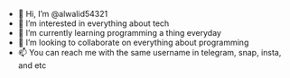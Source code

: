 - 👋 Hi, I’m @alwalid54321
- 👀 I’m interested in everything about tech
- 🌱 I’m currently learning programming a thing everyday
- 💞️ I’m looking to collaborate on everything about programming
- 📫 You can reach me with the same username in telegram, snap, insta, and etc

<!---
alwalid54321/alwalid54321 is a ✨ special ✨ repository because its `README.md` (this file) appears on your GitHub profile.
You can click the Preview link to take a look at your changes.
--->

